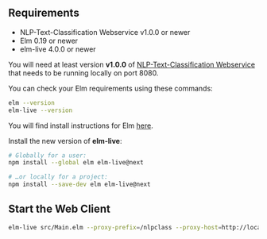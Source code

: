 ## Requirements

* NLP-Text-Classification Webservice v1.0.0 or newer
* Elm 0.19 or newer
* elm-live 4.0.0 or newer

You will need at least version **v1.0.0** of [NLP-Text-Classification Webservice](https://github.com/tobiassteidle/NLP-Text-Classification-Webservice/) that needs to be running locally on port 8080.

You can check your Elm requirements using these commands:
```sh
elm --version
elm-live --version
```

You will find install instructions for Elm [here](https://guide.elm-lang.org/install/elm.html).


Install the new version of **elm-live**:

```sh
# Globally for a user:
npm install --global elm elm-live@next

# …or locally for a project:
npm install --save-dev elm elm-live@next
```


## Start the Web Client

```sh
elm-live src/Main.elm --proxy-prefix=/nlpclass --proxy-host=http://localhost:8080/nlpclass
```
